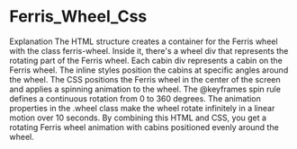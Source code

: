 # Ferris_Wheel_Css
Explanation
The HTML structure creates a container for the Ferris wheel with the class ferris-wheel. Inside it, there's a wheel div that represents the rotating part of the Ferris wheel.
Each cabin div represents a cabin on the Ferris wheel. The inline styles position the cabins at specific angles around the wheel.
The CSS positions the Ferris wheel in the center of the screen and applies a spinning animation to the wheel.
The @keyframes spin rule defines a continuous rotation from 0 to 360 degrees.
The animation properties in the .wheel class make the wheel rotate infinitely in a linear motion over 10 seconds.
By combining this HTML and CSS, you get a rotating Ferris wheel animation with cabins positioned evenly around the wheel.
